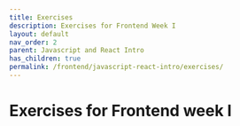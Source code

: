 ```yaml
---
title: Exercises
description: Exercises for Frontend Week I
layout: default
nav_order: 2
parent: Javascript and React Intro
has_children: true
permalink: /frontend/javascript-react-intro/exercises/
---
```


# Exercises for Frontend week I
